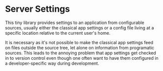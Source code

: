 Server Settings
===============

This tiny library provides settings to an application from configurable sources, usually either the classical app settings or a config file living at a specific location relative to the current user's home.

It is necessary as it's not possible to make the classical app settings feed on files outside the source tree, let alone on information from programatic sources. This leads to the annoying problem that app settings get checked in to version control even though one often want to have them configured in a developer-specific way during development.
